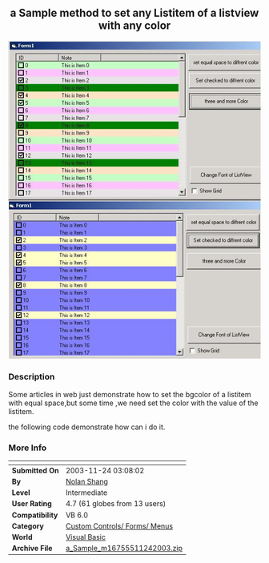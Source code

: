 ﻿<div align="center">

## a Sample method to set any Listitem of a listview with any color

<img src="PIC2003112437269184.jpg">
</div>

### Description

Some articles in web just demonstrate how to set the bgcolor of a listitem with equal space,but some time ,we need set the color with the value of the listitem.

the following code demonstrate how can i do it.
 
### More Info
 


<span>             |<span>
---                |---
**Submitted On**   |2003-11-24 03:08:02
**By**             |[Nolan Shang](https://github.com/Planet-Source-Code/PSCIndex/blob/master/ByAuthor/nolan-shang.md)
**Level**          |Intermediate
**User Rating**    |4.7 (61 globes from 13 users)
**Compatibility**  |VB 6\.0
**Category**       |[Custom Controls/ Forms/  Menus](https://github.com/Planet-Source-Code/PSCIndex/blob/master/ByCategory/custom-controls-forms-menus__1-4.md)
**World**          |[Visual Basic](https://github.com/Planet-Source-Code/PSCIndex/blob/master/ByWorld/visual-basic.md)
**Archive File**   |[a\_Sample\_m16755511242003\.zip](https://github.com/Planet-Source-Code/nolan-shang-a-sample-method-to-set-any-listitem-of-a-listview-with-any-color__1-50078/archive/master.zip)









